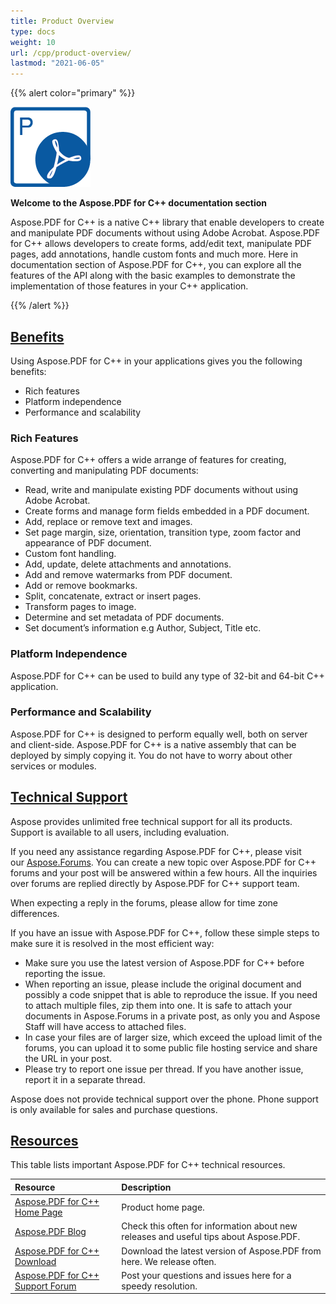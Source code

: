 ```yaml
---
title: Product Overview
type: docs
weight: 10
url: /cpp/product-overview/
lastmod: "2021-06-05"
---
```


{{% alert color="primary" %}}

![todo:image_alt_text](product-overview_1)

**Welcome to the Aspose.PDF for C++ documentation section**

Aspose.PDF for C++ is a native C++ library that enable developers to create and manipulate PDF documents without using Adobe Acrobat. Aspose.PDF for C++ allows developers to create forms, add/edit text, manipulate PDF pages, add annotations, handle custom fonts and much more. Here in documentation section of Aspose.PDF for C++, you can explore all the features of the API along with the basic examples to demonstrate the implementation of those features in your C++ application.

{{% /alert %}}
## <ins>**Benefits**
Using Aspose.PDF for C++ in your applications gives you the following benefits:

- Rich features
- Platform independence
- Performance and scalability
### **Rich Features**
Aspose.PDF for C++ offers a wide arrange of features for creating, converting and manipulating PDF documents:

- Read, write and manipulate existing PDF documents without using Adobe Acrobat.
- Create forms and manage form fields embedded in a PDF document.
- Add, replace or remove text and images.
- Set page margin, size, orientation, transition type, zoom factor and appearance of PDF document.
- Custom font handling.
- Add, update, delete attachments and annotations.
- Add and remove watermarks from PDF document.
- Add or remove bookmarks.
- Split, concatenate, extract or insert pages.
- Transform pages to image.
- Determine and set metadata of PDF documents.
- Set document’s information e.g Author, Subject, Title etc.
### **Platform Independence**
Aspose.PDF for C++ can be used to build any type of 32-bit and 64-bit C++ application.
### **Performance and Scalability**
Aspose.PDF for C++ is designed to perform equally well, both on server and client-side. Aspose.PDF for C++ is a native assembly that can be deployed by simply copying it. You do not have to worry about other services or modules.
## <ins>**Technical Support**
Aspose provides unlimited free technical support for all its products. Support is available to all users, including evaluation.

If you need any assistance regarding Aspose.PDF for C++, please visit our [Aspose.Forums](https://forum.aspose.com/c/pdf). You can create a new topic over Aspose.PDF for C++ forums and your post will be answered within a few hours. All the inquiries over forums are replied directly by Aspose.PDF for C++ support team.

When expecting a reply in the forums, please allow for time zone differences.

If you have an issue with Aspose.PDF for C++, follow these simple steps to make sure it is resolved in the most efficient way:

- Make sure you use the latest version of Aspose.PDF for C++ before reporting the issue.
- When reporting an issue, please include the original document and possibly a code snippet that is able to reproduce the issue. If you need to attach multiple files, zip them into one. It is safe to attach your documents in Aspose.Forums in a private post, as only you and Aspose Staff will have access to attached files.
- In case your files are of larger size, which exceed the upload limit of the forums, you can upload it to some public file hosting service and share the URL in your post.
- Please try to report one issue per thread. If you have another issue, report it in a separate thread.

Aspose does not provide technical support over the phone. Phone support is only available for sales and purchase questions.
## <ins>**Resources**
This table lists important Aspose.PDF for C++ technical resources.

|**Resource**|**Description**|
| :- | :- |
|[Aspose.PDF for C++ Home Page](https://www.aspose.com/products/pdf/cpp)|Product home page.|
|[Aspose.PDF Blog](https://blog.aspose.com/category/aspose-products/aspose-pdf-product-family/)|Check this often for information about new releases and useful tips about Aspose.PDF.|
|[Aspose.PDF for C++ Download](https://downloads.aspose.com/pdf/cpp)|Download the latest version of Aspose.PDF from here. We release often.|
|[Aspose.PDF for C++ Support Forum](https://forum.aspose.com/c/pdf)|Post your questions and issues here for a speedy resolution.|

